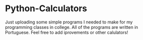 # Python-Calculators
Just uploading some simple programs I needed to make for my programming classes in college.
All of the programs are written in Portuguese.
Feel free to add iprovements or other calulators!
